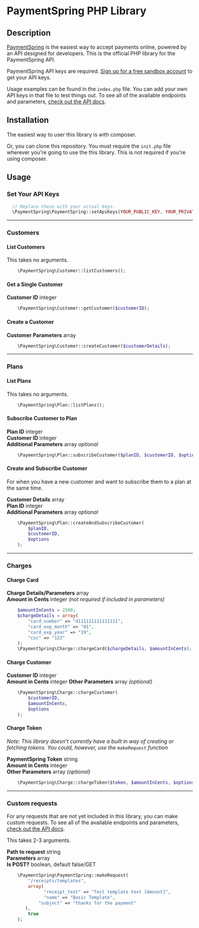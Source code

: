 # PaymentSpring PHP Library

## Description

[PaymentSpring](https://www.paymentspring.com/) is the easiest way to accept payments online, powered by an API designed for developers. This is the official PHP library for the PaymentSpring API.

PaymentSpring API keys are required. [Sign up for a free sandbox account](https://www.paymentspring.com/signup) to get your API keys. 

Usage examples can be found in the `index.php` file. You can add your own API keys in that file to test things out. To see all of the available endpoints and parameters, [check out the API docs](https://paymentspring.com/developers).

## Installation

The easiest way to user this library is with composer.

Or, you can clone this repository. You must require the `init.php` file wherever you're going to use the this library. This is not required if you're using composer.

## Usage

### Set Your API Keys
```php
  // Replace these with your actual keys.
  \PaymentSpring\PaymentSpring::setApiKeys(YOUR_PUBLIC_KEY, YOUR_PRIVATE_KEY);
```
****
### Customers

#### List Customers
This takes no arguments.

```php
	\PaymentSpring\Customer::listCustomers();
```
#### Get a Single Customer
**Customer ID** integer

```php
	\PaymentSpring\Customer::getCustomer($customerID);
```
#### Create a Customer

**Customer Parameters** array

```php
	\PaymentSpring\Customer::createCustomer($customerDetails);
```
****
### Plans
#### List Plans
This takes no arguments.

```php
	\PaymentSpring\Plan::listPlans();
```
#### Subscribe Customer to Plan

   **Plan ID** integer   
   **Customer ID** integer    
   **Additional Parameters** array *optional*

```php
	\PaymentSpring\Plan::subscribeCustomer($planID, $customerID, $options);
```

#### Create and Subscribe Customer
For when you have a new customer and want to subscribe them to a plan at the same time.

   **Customer Details** array   
   **Plan ID** integer    
   **Additional Parameters** array *optional*

```php
	\PaymentSpring\Plan::createAndSubscribeCustomer(
		$planID, 
		$customerID, 
		$options
	);
```

****
### Charges

#### Charge Card

   **Charge Details/Parameters** array   
   **Amount in Cents** integer *(not required if included in parameters)*  


```php
	$amountInCents = 2500;
	$chargeDetails = array(
		"card_number" => "4111111111111111",
		"card_exp_month" => "01",
		"card_exp_year" => "19",
		"csc" => "123"
	);
	\PaymentSpring\Charge::chargeCard($chargeDetails, $amountInCents);
```
#### Charge Customer
   **Customer ID** integer   
   **Amount in Cents** integer 
   **Other Parameters** array *(optional)*
   
```php
	\PaymentSpring\Charge::chargeCustomer(
		$customerID, 
		$amountInCents, 
		$options
	);
```

#### Charge Token
*Note: This library doesn't currently have a built in way of creating or fetching tokens. You could, however, use the `makeRequest` function*

   **PaymentSpring Token** string   
   **Amount in Cents** integer   
   **Other Parameters** array *(optional)*
   
```php
	\PaymentSpring\Charge::chargeToken($token, $amountInCents, $options);
```
****
### Custom requests
For any requests that are not yet included in this library, you can make custom requests. To see all of the available endpoints and parameters, [check out the API docs](https://paymentspring.com/developers).

This takes 2-3 arguments. 

   **Path to request** string  
   **Parameters** array  
   **Is POST?** boolean, default false/GET



```php
	\PaymentSpring\PaymentSpring::makeRequest(
		"/receipts/templates", 
		array(
			  "receipt_text" => "Test template text [Amount]",            
			  "name" => "Basic Template",      
            "subject" => "thanks for the payment"
       ), 
		true
	);
```

